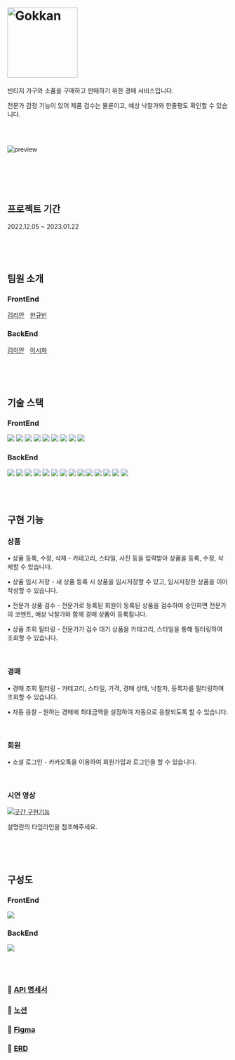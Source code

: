 # <img src="https://user-images.githubusercontent.com/78466780/213652916-5df85e69-d76a-459b-9452-7d0584e7e55b.png" alt="Gokkan" width="160px">

빈티지 가구와 소품을 구매하고 판매하기 위한 경매 서비스입니다. 

전문가 감정 기능이 있어 제품 검수는 물론이고, 예상 낙찰가와 한줄평도 확인할 수 있습니다.

</br>

</br>

![preview](https://github.com/lianKim/gokkan/assets/97217822/23e7992c-0dc8-4a61-b590-794986da7edc)

</br>

</br>

</br>

</br>

## 프로젝트 기간

2022.12.05 ~ 2023.01.22

</br>

</br>

</br>

## 팀원 소개

<h3>FrontEnd</h3>

[김리안](https://github.com/lianKim)ㅤ[한규빈](https://github.com/kyubhinhan)

<h3>BackEnd</h3>

[김이안](https://github.com/kormeian)ㅤ[이시화](https://github.com/roomdoor)

</br>

</br>

</br>

## 기술 스택

<section>
    <h3>FrontEnd</h3>
<div>
    <img src="https://img.shields.io/badge/HTML5-E34F26?&style=flat-square&logo=html5&logoColor=white">
    <img src="https://img.shields.io/badge/CSS-1572B6?&style=flat-square&logo=css3&logoColor=white">
    <img src="https://img.shields.io/badge/Typescript-3178C6?&style=flat-square&logo=typescript&logoColor=white">
    <img src="https://img.shields.io/badge/Vite-646CFF?&style=flat-square&logo=vite&logoColor=white">
    <img src="https://img.shields.io/badge/React-61DAFB?&style=flat-square&logo=react&logoColor=white">
    <img src="https://img.shields.io/badge/Styled Component-DB7093?&style=flat-square&logo=styledcomponents&logoColor=white">
    <img src="https://img.shields.io/badge/Jotai-lightgrey?&style=flat-square&logo=jotai&logoColor=white">
    <img src="https://img.shields.io/badge/Github Actions-2088FF?&style=flat-square&logo=githubactions&logoColor=white">
    <img src="https://img.shields.io/badge/Amazon S3-569A31?&style=flat-square&logo=amazons3&logoColor=white">
</div>
    <h3>BackEnd</h3>
<div>
    <img src="https://img.shields.io/badge/Java-ED8B00?style=flat-square&logo=coffeeScript&logoColor=white">
    <img src="https://img.shields.io/badge/Spring%20Boot-6DB33F?style=flat-square&logo=springBoot&logoColor=white">
    <img src="https://img.shields.io/badge/Spring%20Security-6DB33F?style=flat-sqaure&logo=springSecurity&logoColor=white">
    <img src="https://img.shields.io/badge/Spring%20Data%20Jpa-6DB33F?style=flat-sqaure&logoColor=white">
    <img src="https://img.shields.io/badge/OAuth2-EC1C24?style=flat-sqaure&logoColor=white">
    <img src="https://img.shields.io/badge/QueryDsl-5d9bb9?style=flat-sqaure&logoColor=white">
    <img src="https://img.shields.io/badge/MySQL-4479A1?style=flat-sqaure&logo=MySQL&logoColor=white">
    <img src="https://img.shields.io/badge/Redis-DC382D?style=flat-sqaure&logo=Redis&logoColor=white">
    <img src="https://img.shields.io/badge/Json%20Web%20Token-442e2e?style=flat-sqaure&logo=jSONWebTokens&logoColor=white">
    <img src="https://img.shields.io/badge/Swagger-85EA2D?style=flat-sqaure&logo=swagger&logoColor=white">
    <img src="https://img.shields.io/badge/-SockJS-lightgrey?style=flat-sqaure&logoColor=white">
    <img src="https://img.shields.io/badge/Stomp-3b5c6b?style=flat-sqaure&logoColor=white">
    <img src="https://img.shields.io/badge/Docker-2496ED?style=flat-sqaure&logo=Docker&logoColor=white">
    <img src="https://img.shields.io/badge/Jenkins-D24939?style=flat-sqaure&logo=Jenkins&logoColor=white">
</div>
</section>

</br>

</br>

</br>

## 구현 기능

### 상품

▪️ 상품 등록, 수정, 삭제 - 카테고리, 스타일, 사진 등을 입력받아 상품을 등록, 수정, 삭제할 수 있습니다.

▪️ 상품 임시 저장 - 새 상품 등록 시 상품을 임시저장할 수 있고, 임시저장한 상품을 이어 작성할 수 있습니다.

▪️ 전문가 상품 검수 - 전문가로 등록된 회원이 등록된 상품을 검수하여 승인하면 전문가의 코멘트, 예상 낙찰가와 함께 경매 상품이 등록됩니다.

▪️ 상품 조회 필터링 - 전문가가 검수 대기 상품을 카테고리, 스타일을 통해 필터링하여 조회할 수 있습니다.

</br>

### 경매

▪️ 경매 조회 필터링 - 카테고리, 스타일, 가격, 경매 상태, 낙찰자, 등록자를 필터링하여 조회할 수 있습니다.

▪️ 자동 응찰 - 원하는 경매에 최대금액을 설정하여 자동으로 응찰되도록 할 수 있습니다.

</br>

### 회원

▪️ 소셜 로그인 - 카카오톡을 이용하여 회원가입과 로그인을 할 수 있습니다.

</br>

### 시연 영상

[![곳간 구현기능](http://img.youtube.com/vi/9O4lv17Ql7E/0.jpg)](https://youtube.com/watch?v=9O4lv17Ql7E&si=EnSIkaIECMiOmarE)

설명란의 타임라인을 참조해주세요.

</br>

</br>

</br>

## 구성도

<h3>FrontEnd</h3>

<img src="https://user-images.githubusercontent.com/108394338/214552512-6b476fdb-0c0b-49ef-9776-0f56f7dcb2e0.png" />

</br>

<h3>BackEnd</h3>

<img src="https://user-images.githubusercontent.com/78466780/214516810-64c2ad97-18eb-42cb-a093-7ce072703710.jpg">

</br>

</br>

</br>

</br>

### 🔗 [API 명세서](http://3.38.59.40:8080/swagger-ui/index.html#/)

### 🔗 [노션](https://fate-soprano-45d.notion.site/Gokkan-33f160a49d994c0eac1cb237b768fd13)

### 🔗 [Figma](https://www.figma.com/file/AUkFFhRZln5S5PYp9zgvXz/Gokkan-UI?node-id=0%3A1&t=JhSvLc7xt2WzzCmV-1)

### 🔗 [ERD](https://www.erdcloud.com/d/R2FKkcDcANvsk5HQC)


